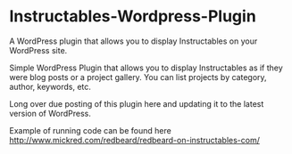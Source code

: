 # Instructables-Wordpress-Plugin
A WordPress plugin that allows you to display Instructables on your WordPress site.

Simple WordPress Plugin that allows you to display Instructables as if they were blog posts or a project gallery. You can list projects by category, author, keywords, etc. 

Long over due posting of this plugin here and updating it to the latest version of WordPress.

Example of running code can be found here http://www.mickred.com/redbeard/redbeard-on-instructables-com/
